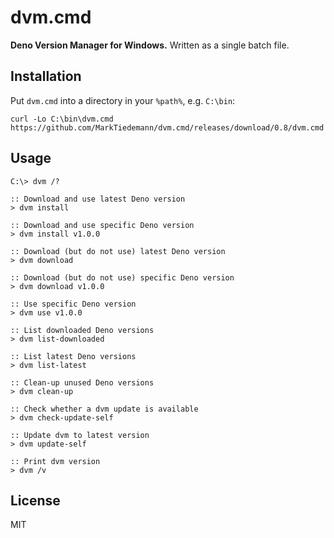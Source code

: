 # dvm.cmd

**Deno Version Manager for Windows.** Written as a single batch file.

## Installation

Put `dvm.cmd` into a directory in your `%path%`, e.g. `C:\bin`:

```batch
curl -Lo C:\bin\dvm.cmd https://github.com/MarkTiedemann/dvm.cmd/releases/download/0.8/dvm.cmd
```

## Usage

```batch
C:\> dvm /?

:: Download and use latest Deno version
> dvm install
 
:: Download and use specific Deno version
> dvm install v1.0.0

:: Download (but do not use) latest Deno version
> dvm download

:: Download (but do not use) specific Deno version
> dvm download v1.0.0

:: Use specific Deno version
> dvm use v1.0.0

:: List downloaded Deno versions
> dvm list-downloaded

:: List latest Deno versions
> dvm list-latest

:: Clean-up unused Deno versions
> dvm clean-up

:: Check whether a dvm update is available
> dvm check-update-self

:: Update dvm to latest version
> dvm update-self

:: Print dvm version
> dvm /v
```

## License

MIT

